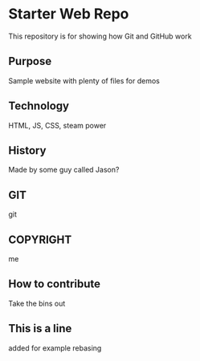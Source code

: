 # Starter Web Repo

This repository is for showing how Git and GitHub work

## Purpose

Sample website with plenty of files for demos

## Technology

HTML, JS, CSS, steam power

## History

Made by some guy called Jason?

## GIT

git

## COPYRIGHT

me

## How to contribute

Take the bins out

## This is a line

added for example rebasing
